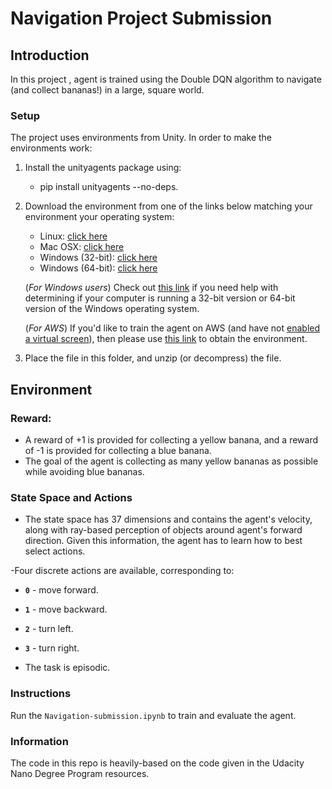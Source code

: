 # Navigation Project Submission

## Introduction

In this project , agent is trained using the Double DQN algorithm to navigate (and collect bananas!) in a large, square world.  

### Setup
The project uses environments from Unity.  In order to make the environments work:
1. Install the unityagents package using:
   * pip install unityagents --no-deps. 
2. Download the environment from one of the links below matching your environment your operating system:
    - Linux: [click here](https://s3-us-west-1.amazonaws.com/udacity-drlnd/P1/Banana/Banana_Linux.zip)
    - Mac OSX: [click here](https://s3-us-west-1.amazonaws.com/udacity-drlnd/P1/Banana/Banana.app.zip)
    - Windows (32-bit): [click here](https://s3-us-west-1.amazonaws.com/udacity-drlnd/P1/Banana/Banana_Windows_x86.zip)
    - Windows (64-bit): [click here](https://s3-us-west-1.amazonaws.com/udacity-drlnd/P1/Banana/Banana_Windows_x86_64.zip)
    
    (_For Windows users_) Check out [this link](https://support.microsoft.com/en-us/help/827218/how-to-determine-whether-a-computer-is-running-a-32-bit-version-or-64) if you need help with determining if your computer is running a 32-bit version or 64-bit version of the Windows operating system.

    (_For AWS_) If you'd like to train the agent on AWS (and have not [enabled a virtual screen](https://github.com/Unity-Technologies/ml-agents/blob/master/docs/Training-on-Amazon-Web-Service.md)), then please use [this link](https://s3-us-west-1.amazonaws.com/udacity-drlnd/P1/Banana/Banana_Linux_NoVis.zip) to obtain the environment.

3. Place the file in this folder, and unzip (or decompress) the file. 


## Environment

### Reward:
 - A reward of +1 is provided for collecting a yellow banana, and a reward of -1 is provided for collecting a blue banana.
 - The goal of the  agent is collecting  as many yellow bananas as possible while avoiding blue bananas.  

### State Space and Actions
- The state space has 37 dimensions and contains the agent's velocity, along with ray-based perception of objects around agent's forward direction.  Given this information, the agent has to learn how to best select actions.

-Four discrete actions are available, corresponding to:
  - **`0`** - move forward.
  - **`1`** - move backward.
  - **`2`** - turn left.
  - **`3`** - turn right.

- The task is episodic.

### Instructions
Run the  `Navigation-submission.ipynb` to train and evaluate the agent. 

### Information
The code in this repo is heavily-based on the code given in the Udacity Nano Degree  Program resources.

